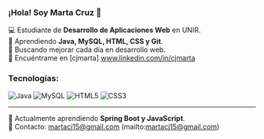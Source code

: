 ### ¡Hola! Soy Marta Cruz 👋

💻 Estudiante de **Desarrollo de Aplicaciones Web** en UNIR.  
📌 Aprendiendo **Java, MySQL, HTML, CSS y Git**.  
🚀 Buscando mejorar cada día en desarrollo web.  
🔗 Encuéntrame en [cjmarta] www.linkedin.com/in/cjmarta  

### Tecnologías:
![Java](https://img.shields.io/badge/Java-ED8B00?style=for-the-badge&logo=java&logoColor=white) 
![MySQL](https://img.shields.io/badge/MySQL-4479A1?style=for-the-badge&logo=mysql&logoColor=white) 
![HTML5](https://img.shields.io/badge/HTML5-E34F26?style=for-the-badge&logo=html5&logoColor=white) 
![CSS3](https://img.shields.io/badge/CSS3-1572B6?style=for-the-badge&logo=css3&logoColor=white) 

---
🌱 Actualmente aprendiendo **Spring Boot y JavaScript**.  
📩 Contacto: martacj15@gmail.com (mailto:martacj15@gmail.com)

